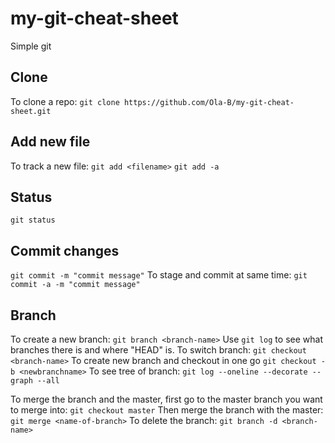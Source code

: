 # my-git-cheat-sheet
Simple git

## Clone
To clone a repo:
```git clone https://github.com/Ola-B/my-git-cheat-sheet.git```

## Add new file
To track a new file:
```git add <filename>```
```git add -a```

## Status
```git status```

## Commit changes
```git commit -m "commit message"```
To stage and commit at same time:
```git commit -a -m "commit message"```

## Branch
To create a new branch:
```git branch <branch-name>```
Use
```git log```
to see what branches there is and where "HEAD" is.
To switch branch:
```git checkout <branch-name>```
To create new branch and checkout in one go
```git checkout -b <newbranchname>```
To see tree of branch:
```git log --oneline --decorate --graph --all```

To merge the branch and the master, first go to the master branch you want to merge into:
```git checkout master```
Then merge the branch with the master:
```git merge <name-of-branch>```
To delete the branch:
```git branch -d <branch-name>```